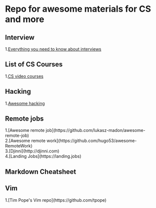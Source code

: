 <h1>Repo for awesome materials for CS and more</h1>


<h2>Interview</h2>

1.[Everything you need to know about interviews](https://github.com/kdn251/interviews)


<h2>List of CS Courses</h2>

1.[CS video courses](https://github.com/Developer-Y/cs-video-courses)

<h2>Hacking</h2>

1.[Awesome hacking](https://github.com/Hack-with-Github/Awesome-Hacking)

<h2>Remote jobs</h2>
1.[Awesome remote job](https://github.com/lukasz-madon/awesome-remote-job) <br/>
2.[Awesome remote work](https://github.com/hugo53/awesome-RemoteWork) <br/>
3.[Djinni](http://djinni.com) <br/>
4.[Landing Jobs](https://landing.jobs) <br/>

<h2>Markdown Cheatsheet</h2>


<h2>Vim</h2>
1.[Tim Pope's Vim repo](https://github.com/tpope)
